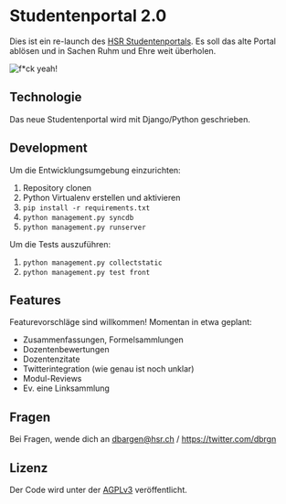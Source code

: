 Studentenportal 2.0
===================

Dies ist ein re-launch des [HSR Studentenportals](http://studentenportal.ch).
Es soll das alte Portal ablösen und in Sachen Ruhm und Ehre weit überholen.

![f\*ck yeah!](http://s3.amazonaws.com/kym-assets/entries/icons/original/000/001/987/fyeah.jpg)


Technologie
-----------

Das neue Studentenportal wird mit Django/Python geschrieben.


Development
-----------

Um die Entwicklungsumgebung einzurichten:

 1. Repository clonen
 2. Python Virtualenv erstellen und aktivieren
 3. `pip install -r requirements.txt`
 4. `python management.py syncdb`
 5. `python management.py runserver`


Um die Tests auszuführen:

 1. `python management.py collectstatic`
 2. `python management.py test front`


Features
--------

Featurevorschläge sind willkommen! Momentan in etwa geplant:

 * Zusammenfassungen, Formelsammlungen
 * Dozentenbewertungen
 * Dozentenzitate
 * Twitterintegration (wie genau ist noch unklar)
 * Modul-Reviews
 * Ev. eine Linksammlung


Fragen
------

Bei Fragen, wende dich an dbargen@hsr.ch / https://twitter.com/dbrgn


Lizenz
------

Der Code wird unter der [AGPLv3](http://www.gnu.org/licenses/agpl-3.0.html) veröffentlicht.
